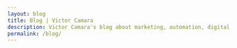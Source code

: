 ```yaml
---
layout: blog
title: Blog | Victor Camara
description: Victor Camara's blog about marketing, automation, digital and other musings.
permalink: /blog/
---
```

